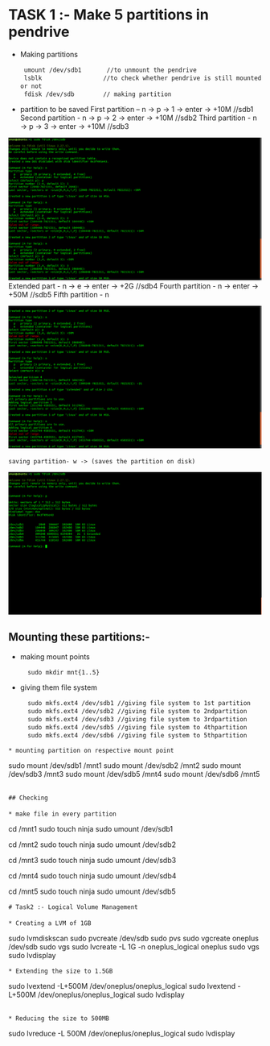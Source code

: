 # TASK 1 :- Make 5 partitions in pendrive

* Making partitions

   ```
    umount /dev/sdb1       //to unmount the pendrive
    lsblk                 //to check whether pendrive is still mounted or not
    fdisk /dev/sdb        // making partition

   ```

* partition to be saved
    First partition –     n -> p -> 1 -> enter -> +10M //sdb1
    Second partition -  n -> p -> 2 -> enter -> +10M   //sdb2
    Third partition -    n -> p -> 3 -> enter -> +10M //sdb3

![](media/partition.png)
    Extended part     - n -> e -> enter -> +2G        //sdb4
    Fourth partition -  n -> enter -> +50M            //sdb5
    Fifth partition -      n     

![](media/partition2.png)

    saving partition- w -> (saves the partition on disk) 

![](media/partition_detail.png)

## Mounting these partitions:-   

* making mount points
    ```
      sudo mkdir mnt{1..5}  
    ```

* giving them file system
   ```
     sudo mkfs.ext4 /dev/sdb1 //giving file system to 1st partition
     sudo mkfs.ext4 /dev/sdb2 //giving file system to 2ndpartition
     sudo mkfs.ext4 /dev/sdb3 //giving file system to 3rdpartition
     sudo mkfs.ext4 /dev/sdb5 //giving file system to 4thpartition
     sudo mkfs.ext4 /dev/sdb6 //giving file system to 5thpartition
 ```
* mounting partition on respective mount point
 ```
   sudo mount /dev/sdb1 /mnt1
   sudo mount /dev/sdb2 /mnt2
   sudo mount /dev/sdb3 /mnt3
   sudo mount /dev/sdb5 /mnt4
   sudo mount /dev/sdb6 /mnt5
```

## Checking

* make file in every partition

```
   cd /mnt1
   sudo touch ninja
   sudo umount /dev/sdb1

   cd /mnt2
   sudo touch ninja
   sudo umount /dev/sdb2

   cd /mnt3
   sudo touch ninja
   sudo umount /dev/sdb3

   cd /mnt4
   sudo touch ninja
   sudo umount /dev/sdb4

   cd /mnt5
   sudo touch ninja
   sudo umount /dev/sdb5
```
# Task2 :- Logical Volume Management

* Creating a LVM of 1GB
```
 sudo lvmdiskscan
 sudo pvcreate /dev/sdb
 sudo pvs
 sudo vgcreate oneplus /dev/sdb
 sudo vgs
 sudo lvcreate -L 1G -n oneplus_logical oneplus
 sudo vgs
 sudo lvdisplay

```
* Extending the size to 1.5GB
```
 sudo lvextend -L+500M /dev/oneplus/oneplus_logical
 sudo lvextend -L+500M /dev/oneplus/oneplus_logical
 sudo lvdisplay
```

* Reducing the size to 500MB

```
sudo lvreduce -L 500M /dev/oneplus/oneplus_logical
sudo lvdisplay
```



